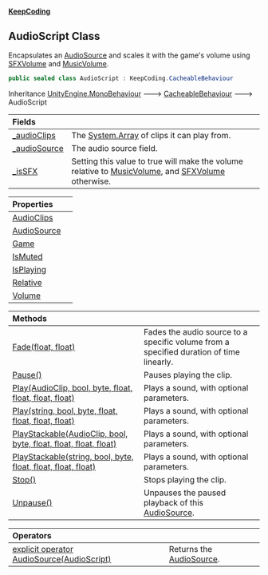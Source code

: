 #### [KeepCoding](index.md 'index')
### [](.md '')
## AudioScript Class
Encapsulates an [AudioSource](global__AudioScript_AudioSource.md 'global::AudioScript.AudioSource') and scales it with the game's volume using [SFXVolume](KeepCoding_Game_PlayerSettings_SFXVolume.md 'KeepCoding.Game.PlayerSettings.SFXVolume') and [MusicVolume](KeepCoding_Game_PlayerSettings_MusicVolume.md 'KeepCoding.Game.PlayerSettings.MusicVolume').  
```csharp
public sealed class AudioScript : KeepCoding.CacheableBehaviour
```

Inheritance [UnityEngine.MonoBehaviour](https://docs.microsoft.com/en-us/dotnet/api/UnityEngine.MonoBehaviour 'UnityEngine.MonoBehaviour') &#129106; [CacheableBehaviour](KeepCoding_CacheableBehaviour.md 'KeepCoding.CacheableBehaviour') &#129106; AudioScript  

| Fields | |
| :--- | :--- |
| [_audioClips](global__AudioScript__audioClips.md 'global::AudioScript._audioClips') | The [System.Array](https://docs.microsoft.com/en-us/dotnet/api/System.Array 'System.Array') of clips it can play from.<br/> |
| [_audioSource](global__AudioScript__audioSource.md 'global::AudioScript._audioSource') | The audio source field.<br/> |
| [_isSFX](global__AudioScript__isSFX.md 'global::AudioScript._isSFX') | Setting this value to true will make the volume relative to [MusicVolume](KeepCoding_Game_PlayerSettings_MusicVolume.md 'KeepCoding.Game.PlayerSettings.MusicVolume'), and [SFXVolume](KeepCoding_Game_PlayerSettings_SFXVolume.md 'KeepCoding.Game.PlayerSettings.SFXVolume') otherwise.<br/> |

| Properties | |
| :--- | :--- |
| [AudioClips](global__AudioScript_AudioClips.md 'global::AudioScript.AudioClips') |  |
| [AudioSource](global__AudioScript_AudioSource.md 'global::AudioScript.AudioSource') |  |
| [Game](global__AudioScript_Game.md 'global::AudioScript.Game') |  |
| [IsMuted](global__AudioScript_IsMuted.md 'global::AudioScript.IsMuted') |  |
| [IsPlaying](global__AudioScript_IsPlaying.md 'global::AudioScript.IsPlaying') |  |
| [Relative](global__AudioScript_Relative.md 'global::AudioScript.Relative') |  |
| [Volume](global__AudioScript_Volume.md 'global::AudioScript.Volume') |  |

| Methods | |
| :--- | :--- |
| [Fade(float, float)](global__AudioScript_Fade(float_float).md 'global::AudioScript.Fade(float, float)') | Fades the audio source to a specific volume from a specified duration of time linearly.<br/> |
| [Pause()](global__AudioScript_Pause().md 'global::AudioScript.Pause()') | Pauses playing the clip.<br/> |
| [Play(AudioClip, bool, byte, float, float, float, float)](global__AudioScript_Play(AudioClip_bool_byte_float_float_float_float).md 'global::AudioScript.Play(AudioClip, bool, byte, float, float, float, float)') | Plays a sound, with optional parameters.<br/> |
| [Play(string, bool, byte, float, float, float, float)](global__AudioScript_Play(string_bool_byte_float_float_float_float).md 'global::AudioScript.Play(string, bool, byte, float, float, float, float)') | Plays a sound, with optional parameters.<br/> |
| [PlayStackable(AudioClip, bool, byte, float, float, float, float)](global__AudioScript_PlayStackable(AudioClip_bool_byte_float_float_float_float).md 'global::AudioScript.PlayStackable(AudioClip, bool, byte, float, float, float, float)') | Plays a sound, with optional parameters.<br/> |
| [PlayStackable(string, bool, byte, float, float, float, float)](global__AudioScript_PlayStackable(string_bool_byte_float_float_float_float).md 'global::AudioScript.PlayStackable(string, bool, byte, float, float, float, float)') | Plays a sound, with optional parameters.<br/> |
| [Stop()](global__AudioScript_Stop().md 'global::AudioScript.Stop()') | Stops playing the clip.<br/> |
| [Unpause()](global__AudioScript_Unpause().md 'global::AudioScript.Unpause()') | Unpauses the paused playback of this [AudioSource](global__AudioScript_AudioSource.md 'global::AudioScript.AudioSource').<br/> |

| Operators | |
| :--- | :--- |
| [explicit operator AudioSource(AudioScript)](global__AudioScript_op_ExplicitAudioSource(global__AudioScript).md 'global::AudioScript.op_Explicit AudioSource(global::AudioScript)') | Returns the [AudioSource](global__AudioScript_AudioSource.md 'global::AudioScript.AudioSource').<br/> |
